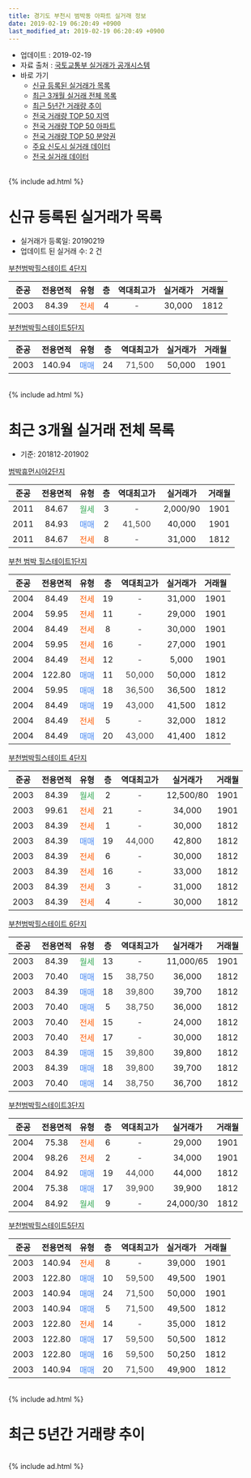 ```yaml
---
title: 경기도 부천시 범박동 아파트 실거래 정보
date: 2019-02-19 06:20:49 +0900
last_modified_at: 2019-02-19 06:20:49 +0900
---
```


* 업데이트 : 2019-02-19
* 자료 출처 : [국토교통부 실거래가 공개시스템](http://rt.molit.go.kr)
* 바로 가기
    * [신규 등록된 실거래가 목록](#신규-등록된-실거래가-목록)
    * [최근 3개월 실거래 전체 목록](#최근-3개월-실거래-전체-목록)
    * [최근 5년간 거래량 추이](#최근-5년간-거래량-추이)
    * [전국 거래량 TOP 50 지역](https://ayogom.github.io/apt-trade-info/최근-3개월-전국에서-가장-거래가-많이-발생한-지역)
    * [전국 거래량 TOP 50 아파트](https://ayogom.github.io/apt-trade-info/최근-3개월-전국에서-가장-거래가-많이-발생한-아파트)
    * [전국 거래량 TOP 50 분양권](https://ayogom.github.io/apt-trade-info/최근-3개월-전국에서-가장-거래가-많이-발생한-분양권)
    * [주요 신도시 실거래 데이터](https://ayogom.github.io/apt-trade-info/주요-신도시)
    * [전국 실거래 데이터](https://ayogom.github.io/apt-trade-info/전국)
<br>
{% include ad.html %}
<br>

# 신규 등록된 실거래가 목록
* 실거래가 등록일: 20190219
* 업데이트 된 실거래 수: 2 건


[부천범박힐스테이트 4단지](https://search.naver.com/search.naver?query=%EA%B2%BD%EA%B8%B0%EB%8F%84+%EB%B6%80%EC%B2%9C%EC%8B%9C+%EB%B2%94%EB%B0%95%EB%8F%99+%EB%B6%80%EC%B2%9C%EB%B2%94%EB%B0%95%ED%9E%90%EC%8A%A4%ED%85%8C%EC%9D%B4%ED%8A%B8+4%EB%8B%A8%EC%A7%80)

|준공|전용면적|유형|층|역대최고가|실거래가|거래월|
|:---:|:---:|:---:|:---:|:---:|:---:|:---:|
|2003|84.39|<span style="color:#ff5a00">전세</span>|4|<span style="color:#444444">-</span>|30,000|1812|

[부천범박힐스테이트5단지](https://search.naver.com/search.naver?query=%EA%B2%BD%EA%B8%B0%EB%8F%84+%EB%B6%80%EC%B2%9C%EC%8B%9C+%EB%B2%94%EB%B0%95%EB%8F%99+%EB%B6%80%EC%B2%9C%EB%B2%94%EB%B0%95%ED%9E%90%EC%8A%A4%ED%85%8C%EC%9D%B4%ED%8A%B85%EB%8B%A8%EC%A7%80)

|준공|전용면적|유형|층|역대최고가|실거래가|거래월|
|:---:|:---:|:---:|:---:|:---:|:---:|:---:|
|2003|140.94|<span style="color:#4285f3">매매</span>|24|<span style="color:#444444">71,500</span>|50,000|1901|


<br>
{% include ad.html %}
<br>

# 최근 3개월 실거래 전체 목록
* 기준: 201812-201902


[범박휴먼시아2단지](https://search.naver.com/search.naver?query=%EA%B2%BD%EA%B8%B0%EB%8F%84+%EB%B6%80%EC%B2%9C%EC%8B%9C+%EB%B2%94%EB%B0%95%EB%8F%99+%EB%B2%94%EB%B0%95%ED%9C%B4%EB%A8%BC%EC%8B%9C%EC%95%842%EB%8B%A8%EC%A7%80)

|준공|전용면적|유형|층|역대최고가|실거래가|거래월|
|:---:|:---:|:---:|:---:|:---:|:---:|:---:|
|2011|84.67|<span style="color:#34a853">월세</span>|3|<span style="color:#444444">-</span>|2,000/90|1901|
|2011|84.93|<span style="color:#4285f3">매매</span>|2|<span style="color:#444444">41,500</span>|40,000|1901|
|2011|84.67|<span style="color:#ff5a00">전세</span>|8|<span style="color:#444444">-</span>|31,000|1812|

[부천 범박 힐스테이트1단지](https://search.naver.com/search.naver?query=%EA%B2%BD%EA%B8%B0%EB%8F%84+%EB%B6%80%EC%B2%9C%EC%8B%9C+%EB%B2%94%EB%B0%95%EB%8F%99+%EB%B6%80%EC%B2%9C+%EB%B2%94%EB%B0%95+%ED%9E%90%EC%8A%A4%ED%85%8C%EC%9D%B4%ED%8A%B81%EB%8B%A8%EC%A7%80)

|준공|전용면적|유형|층|역대최고가|실거래가|거래월|
|:---:|:---:|:---:|:---:|:---:|:---:|:---:|
|2004|84.49|<span style="color:#ff5a00">전세</span>|19|<span style="color:#444444">-</span>|31,000|1901|
|2004|59.95|<span style="color:#ff5a00">전세</span>|11|<span style="color:#444444">-</span>|29,000|1901|
|2004|84.49|<span style="color:#ff5a00">전세</span>|8|<span style="color:#444444">-</span>|30,000|1901|
|2004|59.95|<span style="color:#ff5a00">전세</span>|16|<span style="color:#444444">-</span>|27,000|1901|
|2004|84.49|<span style="color:#ff5a00">전세</span>|12|<span style="color:#444444">-</span>|5,000|1901|
|2004|122.80|<span style="color:#4285f3">매매</span>|11|<span style="color:#444444">50,000</span>|50,000|1812|
|2004|59.95|<span style="color:#4285f3">매매</span>|18|<span style="color:#444444">36,500</span>|36,500|1812|
|2004|84.49|<span style="color:#4285f3">매매</span>|19|<span style="color:#444444">43,000</span>|41,500|1812|
|2004|84.49|<span style="color:#ff5a00">전세</span>|5|<span style="color:#444444">-</span>|32,000|1812|
|2004|84.49|<span style="color:#4285f3">매매</span>|20|<span style="color:#444444">43,000</span>|41,400|1812|

[부천범박힐스테이트 4단지](https://search.naver.com/search.naver?query=%EA%B2%BD%EA%B8%B0%EB%8F%84+%EB%B6%80%EC%B2%9C%EC%8B%9C+%EB%B2%94%EB%B0%95%EB%8F%99+%EB%B6%80%EC%B2%9C%EB%B2%94%EB%B0%95%ED%9E%90%EC%8A%A4%ED%85%8C%EC%9D%B4%ED%8A%B8+4%EB%8B%A8%EC%A7%80)

|준공|전용면적|유형|층|역대최고가|실거래가|거래월|
|:---:|:---:|:---:|:---:|:---:|:---:|:---:|
|2003|84.39|<span style="color:#34a853">월세</span>|2|<span style="color:#444444">-</span>|12,500/80|1901|
|2003|99.61|<span style="color:#ff5a00">전세</span>|21|<span style="color:#444444">-</span>|34,000|1901|
|2003|84.39|<span style="color:#ff5a00">전세</span>|1|<span style="color:#444444">-</span>|30,000|1812|
|2003|84.39|<span style="color:#4285f3">매매</span>|19|<span style="color:#444444">44,000</span>|42,800|1812|
|2003|84.39|<span style="color:#ff5a00">전세</span>|6|<span style="color:#444444">-</span>|30,000|1812|
|2003|84.39|<span style="color:#ff5a00">전세</span>|16|<span style="color:#444444">-</span>|33,000|1812|
|2003|84.39|<span style="color:#ff5a00">전세</span>|3|<span style="color:#444444">-</span>|31,000|1812|
|2003|84.39|<span style="color:#ff5a00">전세</span>|4|<span style="color:#444444">-</span>|30,000|1812|

[부천범박힐스테이트 6단지](https://search.naver.com/search.naver?query=%EA%B2%BD%EA%B8%B0%EB%8F%84+%EB%B6%80%EC%B2%9C%EC%8B%9C+%EB%B2%94%EB%B0%95%EB%8F%99+%EB%B6%80%EC%B2%9C%EB%B2%94%EB%B0%95%ED%9E%90%EC%8A%A4%ED%85%8C%EC%9D%B4%ED%8A%B8+6%EB%8B%A8%EC%A7%80)

|준공|전용면적|유형|층|역대최고가|실거래가|거래월|
|:---:|:---:|:---:|:---:|:---:|:---:|:---:|
|2003|84.39|<span style="color:#34a853">월세</span>|13|<span style="color:#444444">-</span>|11,000/65|1901|
|2003|70.40|<span style="color:#4285f3">매매</span>|15|<span style="color:#444444">38,750</span>|36,000|1812|
|2003|84.39|<span style="color:#4285f3">매매</span>|18|<span style="color:#444444">39,800</span>|39,700|1812|
|2003|70.40|<span style="color:#4285f3">매매</span>|5|<span style="color:#444444">38,750</span>|36,000|1812|
|2003|70.40|<span style="color:#ff5a00">전세</span>|15|<span style="color:#444444">-</span>|24,000|1812|
|2003|70.40|<span style="color:#ff5a00">전세</span>|17|<span style="color:#444444">-</span>|30,000|1812|
|2003|84.39|<span style="color:#4285f3">매매</span>|15|<span style="color:#444444">39,800</span>|39,800|1812|
|2003|84.39|<span style="color:#4285f3">매매</span>|18|<span style="color:#444444">39,800</span>|39,700|1812|
|2003|70.40|<span style="color:#4285f3">매매</span>|14|<span style="color:#444444">38,750</span>|36,700|1812|

[부천범박힐스테이트3단지](https://search.naver.com/search.naver?query=%EA%B2%BD%EA%B8%B0%EB%8F%84+%EB%B6%80%EC%B2%9C%EC%8B%9C+%EB%B2%94%EB%B0%95%EB%8F%99+%EB%B6%80%EC%B2%9C%EB%B2%94%EB%B0%95%ED%9E%90%EC%8A%A4%ED%85%8C%EC%9D%B4%ED%8A%B83%EB%8B%A8%EC%A7%80)

|준공|전용면적|유형|층|역대최고가|실거래가|거래월|
|:---:|:---:|:---:|:---:|:---:|:---:|:---:|
|2004|75.38|<span style="color:#ff5a00">전세</span>|6|<span style="color:#444444">-</span>|29,000|1901|
|2004|98.26|<span style="color:#ff5a00">전세</span>|2|<span style="color:#444444">-</span>|34,000|1901|
|2004|84.92|<span style="color:#4285f3">매매</span>|19|<span style="color:#444444">44,000</span>|44,000|1812|
|2004|75.38|<span style="color:#4285f3">매매</span>|17|<span style="color:#444444">39,900</span>|39,900|1812|
|2004|84.92|<span style="color:#34a853">월세</span>|9|<span style="color:#444444">-</span>|24,000/30|1812|

[부천범박힐스테이트5단지](https://search.naver.com/search.naver?query=%EA%B2%BD%EA%B8%B0%EB%8F%84+%EB%B6%80%EC%B2%9C%EC%8B%9C+%EB%B2%94%EB%B0%95%EB%8F%99+%EB%B6%80%EC%B2%9C%EB%B2%94%EB%B0%95%ED%9E%90%EC%8A%A4%ED%85%8C%EC%9D%B4%ED%8A%B85%EB%8B%A8%EC%A7%80)

|준공|전용면적|유형|층|역대최고가|실거래가|거래월|
|:---:|:---:|:---:|:---:|:---:|:---:|:---:|
|2003|140.94|<span style="color:#ff5a00">전세</span>|8|<span style="color:#444444">-</span>|39,000|1901|
|2003|122.80|<span style="color:#4285f3">매매</span>|10|<span style="color:#444444">59,500</span>|49,500|1901|
|2003|140.94|<span style="color:#4285f3">매매</span>|24|<span style="color:#444444">71,500</span>|50,000|1901|
|2003|140.94|<span style="color:#4285f3">매매</span>|5|<span style="color:#444444">71,500</span>|49,500|1812|
|2003|122.80|<span style="color:#ff5a00">전세</span>|14|<span style="color:#444444">-</span>|35,000|1812|
|2003|122.80|<span style="color:#4285f3">매매</span>|17|<span style="color:#444444">59,500</span>|50,500|1812|
|2003|122.80|<span style="color:#4285f3">매매</span>|16|<span style="color:#444444">59,500</span>|50,250|1812|
|2003|140.94|<span style="color:#4285f3">매매</span>|20|<span style="color:#444444">71,500</span>|49,900|1812|


<br>
{% include ad.html %}
<br>

# 최근 5년간 거래량 추이


<div style="width:100%;">
    <canvas id="deal_progress" height="200"></canvas>
</div>

<script>
new Chart(document.getElementById("deal_progress"), {
    type: 'line',
    data: {
        labels: ['201402','201403','201404','201405','201406','201407','201408','201409','201410','201411','201412','201501','201502','201503','201504','201505','201506','201507','201508','201509','201510','201511','201512','201601','201602','201603','201604','201605','201606','201607','201608','201609','201610','201611','201612','201701','201702','201703','201704','201705','201706','201707','201708','201709','201710','201711','201712','201801','201802','201803','201804','201805','201806','201807','201808','201809','201810','201811','201812','201901','201902'],
        datasets: [{
            label: '매매',
            pointRadius: 1,
            data: [56, 46, 29, 24, 31, 41, 44, 50, 44, 30, 29, 28, 42, 64, 56, 42, 36, 38, 47, 18, 39, 26, 21, 18, 24, 19, 26, 35, 42, 47, 40, 42, 57, 29, 23, 18, 21, 36, 21, 29, 46, 63, 42, 44, 40, 35, 24, 30, 25, 49, 37, 22, 43, 41, 83, 79, 38, 14, 17, 3, 0],
            borderColor: "rgba(255, 201, 14, 1)",
            backgroundColor: "rgba(255, 201, 14, 0.5)",
            fill: false,
            lineTension: 0
        },{
            label: '전월세',
            pointRadius: 1,
            data: [34, 34, 27, 27, 29, 33, 16, 20, 25, 27, 18, 28, 33, 42, 25, 27, 24, 24, 16, 23, 31, 16, 27, 25, 22, 22, 28, 27, 32, 26, 17, 27, 30, 21, 16, 16, 25, 29, 22, 24, 17, 13, 14, 15, 17, 25, 19, 32, 22, 33, 23, 29, 21, 21, 29, 27, 20, 20, 11, 12, 0],
            borderColor: "rgba(0, 141, 185, 1)",
            backgroundColor: "rgba(0, 141, 185, 0.5)",
            fill: false,
            lineTension: 0
        }
        ]
    },
    options: {
        responsive: true,
        title: {
            display: false
        },
        tooltips: {
            mode: 'index',
            intersect: false
        },
        hover: {
            mode: 'nearest',
            intersect: true
        },
        scales: {
            xAxes: [{
                display: true,
                scaleLabel: {
                    display: true,
                    labelString: '년/월'
                }
            }],
            yAxes: [{
                display: true,
                ticks: {
                    suggestedMin: 0,
                },
                scaleLabel: {
                    display: true,
                    labelString: '실거래 수'
                }
            }]
        }
    }
});

</script>


<br>
{% include ad.html %}
<br>

